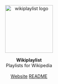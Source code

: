 <p align="center"><img alt="wikiplaylist logo" src="https://wikiplaylist.com/favicon.png" width="150"></p>
<p align="center">
<strong>Wikiplaylist</strong>
<br>
Playlists for Wikipedia
<br><br>
<a href="https://wikiplaylist.com">Website</a> <a href="./website/README.md">README</a>
</p>
